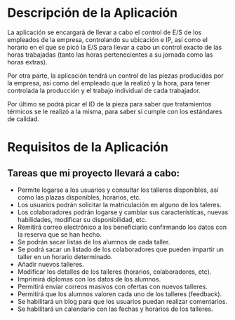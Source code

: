 # Descripción de la Aplicación

La aplicación se encargará de llevar a cabo el control de E/S de los empleados de la empresa, controlando su ubicación e IP, así como el horario en el que se picó la E/S para llevar a cabo un control exacto de las horas trabajadas (tanto las horas pertenecientes a su jornada como las horas extras).

Por otra parte, la aplicación tendrá un control de las piezas producidas por la empresa, así como del empleado que la realizó y la hora, para tener controlada la producción y el trabajo individual de cada trabajador.

Por último se podrá picar el ID de la pieza para saber que tratamientos térmicos se le realizó a la misma, para saber si cumple con los estándares de calidad.

# Requisitos de la Aplicación

## Tareas que mi proyecto llevará a cabo:

- Permite logarse a los usuarios y consultar los talleres disponibles, así como las plazas disponibles, horarios, etc.
- Los usuarios podrán solicitar la matriculación en alguno de los taleres.
- Los colaboradores podrán logarse y cambiar sus características, nuevas habilidades, modificar su disponibilidad, etc.
- Remitirá correo electrónico a los beneficiario confirmando los datos con la reserva que se han hecho.
- Se podrán sacar listas de los alumnos de cada taller.
- Se podrá sacar un listado de los colaboradores que pueden impartir un taller en un horario determinado.
- Añadir nuevos talleres.
- Modificar los detalles de los talleres (horarios, colaboradores, etc).
- Imprimirá diplomas con los datos de los alumnos.
- Permitirá enviar correos masivos  con ofertas con nuevos talleres.
- Permitirá que los alumnos valoren cada uno de los talleres (feedback).
- Se habilitará un blog para que los usuarios puedan realizar comentarios.
- Se habilitará un calendario con las fechas y horarios de los talleres.

